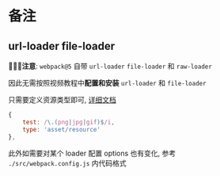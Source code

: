 # 备注

## url-loader file-loader

**🛑🛑🛑注意**: `webpack@5` 自带 `url-loader` `file-loader` 和 `raw-loader`

因此无需按照视频教程中**配置和安装** `url-loader` 和 `file-loader`

只需要定义资源类型即可, [详细文档](https://webpack.js.org/guides/asset-modules/)

```javascript
{
    test: /\.(png|jpg|gif)$/i,
    type: 'asset/resource'
},
```

此外如需要对某个 loader 配置 options 也有变化, 参考 `./src/webpack.config.js` 内代码格式